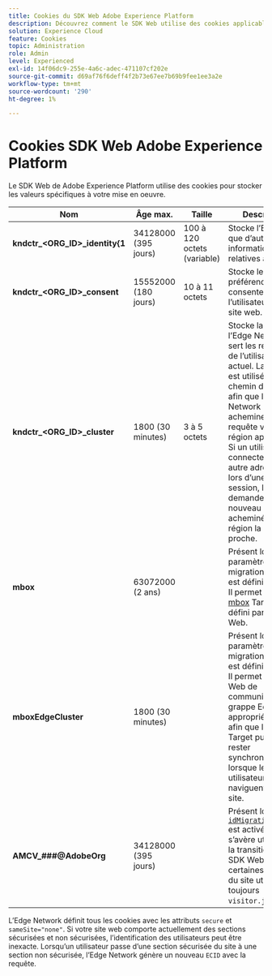 ```yaml
---
title: Cookies du SDK Web Adobe Experience Platform
description: Découvrez comment le SDK Web utilise des cookies applicables à votre mise en oeuvre.
solution: Experience Cloud
feature: Cookies
topic: Administration
role: Admin
level: Experienced
exl-id: 14f06dc9-255e-4a6c-adec-471107cf202e
source-git-commit: d69af76f6deff4f2b73e67ee7b69b9fee1ee3a2e
workflow-type: tm+mt
source-wordcount: '290'
ht-degree: 1%

---
```


# Cookies SDK Web Adobe Experience Platform

Le SDK Web de Adobe Experience Platform utilise des cookies pour stocker les valeurs spécifiques à votre mise en oeuvre.

| Nom | Âge max. | Taille | Description |
|---|---|---|---|
| **kndctr_&lt;ORG_ID>_identity{1** | 34128000 (395 jours) | 100 à 120 octets (variable) | Stocke l’ECID, ainsi que d’autres informations relatives à l’ECID. |
| **kndctr_&lt;ORG_ID>_consent** | 15552000 (180 jours) | 10 à 11 octets | Stocke les préférences de consentement de l’utilisateur pour le site web. |
| **kndctr_&lt;ORG_ID>_cluster** | 1800 (30 minutes) | 3 à 5 octets | Stocke la région de l’Edge Network qui sert les requêtes de l’utilisateur actuel. La région est utilisée dans le chemin de l’URL afin que l’Edge Network puisse acheminer la requête vers la région appropriée. Si un utilisateur se connecte à une autre adresse IP ou lors d’une autre session, la demande est de nouveau acheminée vers la région la plus proche. |
| **mbox** | 63072000 (2 ans) | | Présent lorsque le paramètre de migration Target est défini sur true. Il permet au [cookie mbox](https://developer.adobe.com/target/implement/client-side/atjs/atjs-cookies/) Target d’être défini par le SDK Web. |
| **mboxEdgeCluster** | 1800 (30 minutes) | | Présent lorsque le paramètre de migration Target est défini sur true. Il permet au SDK Web de communiquer la grappe Edge appropriée à `at.js` afin que les profils Target puissent rester synchronisés lorsque les utilisateurs naviguent sur un site. |
| **AMCV_###@AdobeOrg** | 34128000 (395 jours) | | Présent lorsque [`idMigrationEnabled`](https://experienceleague.adobe.com/en/docs/experience-platform/web-sdk/commands/configure/idmigrationenabled) est activé. Cela s’avère utile lors de la transition vers le SDK Web alors que certaines parties du site utilisent toujours `visitor.js`. |

L’Edge Network définit tous les cookies avec les attributs `secure` et `sameSite="none"`. Si votre site web comporte actuellement des sections sécurisées et non sécurisées, l’identification des utilisateurs peut être inexacte. Lorsqu’un utilisateur passe d’une section sécurisée du site à une section non sécurisée, l’Edge Network génère un nouveau `ECID` avec la requête.
